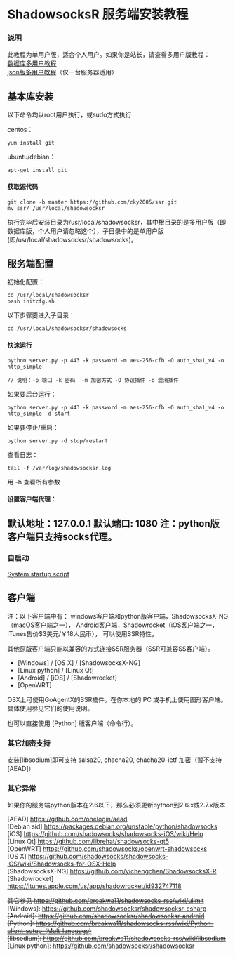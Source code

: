 # ShadowsocksR 服务端安装教程 #
### 说明 ###
此教程为单用户版，适合个人用户。如果你是站长，请查看多用户版教程：  
[数据库多用户教程](https://github.com/cky2005/ssr/blob/master/Server-Setup(manyuser-with-mysql).md)  
[json版多用户教程](https://github.com/cky2005/ssr/blob/master/Server-Setup(manyuser-with-mudbjson).md)（仅一台服务器适用）

基本库安装 
-----
以下命令均以root用户执行，或sudo方式执行

centos：  

    yum install git

ubuntu/debian：  
 
    apt-get install git

#### 获取源代码
```
git clone -b master https://github.com/cky2005/ssr.git
mv ssr/ /usr/local/shadowsocksr
```

执行完毕后安装目录为/usr/local/shadowsocksr，其中根目录的是多用户版（即数据库版，个人用户请忽略这个），子目录中的是单用户版(即/usr/local/shadowsocksr/shadowsocks)。

服务端配置
-----
初始化配置：
```
cd /usr/local/shadowsocksr
bash initcfg.sh
```

以下步骤要进入子目录：
```
cd /usr/local/shadowsocksr/shadowsocks
```

#### 快速运行 ####
```
python server.py -p 443 -k password -m aes-256-cfb -O auth_sha1_v4 -o http_simple

// 说明：-p 端口 -k 密码  -m 加密方式 -O 协议插件 -o 混淆插件
```
如果要后台运行：
```
python server.py -p 443 -k password -m aes-256-cfb -O auth_sha1_v4 -o http_simple -d start
```
如果要停止/重启：
```
python server.py -d stop/restart
```
查看日志：
```
tail -f /var/log/shadowsocksr.log
```

用 -h 查看所有参数

#### 设置客户端代理：
默认地址：127.0.0.1   默认端口: 1080 
注：python版客户端只支持socks代理。
----------------------------------

### 自启动 ###
[System startup script](https://github.com/cky2005/ssr/blob/master/System-startup-script.md)

客户端
------
注：以下客户端中有：
windows客户端和python版客户端，ShadowsocksX-NG（macOS客户端之一）， 
Android客户端，Shadowrocket（iOS客户端之一，iTunes售价$3美元/￥18人民币）， 
可以使用SSR特性，
 
其他原版客户端只能以兼容的方式连接SSR服务器（SSR可兼容SS客户端）。

* [Windows] / [OS X] / [ShadowsocksX-NG]
* [Linux python] / [Linux Qt]
* [Android] / [iOS] / [Shadowrocket]
* [OpenWRT]

OSX上可使用GoAgentX的SSR插件。在你本地的 PC 或手机上使用图形客户端。具体使用参见它们的使用说明。

也可以直接使用 [Python] 版客户端（命令行）。

### 其它加密支持 ###
安装[libsodium]即可支持 salsa20, chacha20, chacha20-ietf 加密（暂不支持[AEAD]）

### 其它异常 ###
如果你的服务端python版本在2.6以下，那么必须更新python到2.6.x或2.7.x版本

[AEAD]              https://github.com/onelogin/aead  
[Debian sid]        https://packages.debian.org/unstable/python/shadowsocks  
[iOS]               https://github.com/shadowsocks/shadowsocks-iOS/wiki/Help  
[Linux Qt]          https://github.com/librehat/shadowsocks-qt5  
[OpenWRT]           https://github.com/shadowsocks/openwrt-shadowsocks  
[OS X]              https://github.com/shadowsocks/shadowsocks-iOS/wiki/Shadowsocks-for-OSX-Help  
[ShadowsocksX-NG]   https://github.com/yichengchen/ShadowsocksX-R  
[Shadowrocket]      https://itunes.apple.com/us/app/shadowrocket/id932747118  


<del>其它参见 https://github.com/breakwa11/shadowsocks-rss/wiki/ulimit</del>  
<del>[Windows]:           https://github.com/shadowsocksr/shadowsocksr-csharp</del>  
<del>[Android]:           https://github.com/shadowsocksr/shadowsocksr-android</del>  
<del>[Python]:            https://github.com/breakwa11/shadowsocks-rss/wiki/Python-client-setup-(Mult-language)</del>  
<del>[libsodium]:         https://github.com/breakwa11/shadowsocks-rss/wiki/libsodium</del>  
<del>[Linux python]:      https://github.com/shadowsocksr/shadowsocksr</del>  

